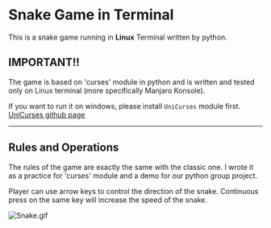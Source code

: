 # Snake Game in Terminal

This is a snake game running in **Linux** Terminal written by python.

## IMPORTANT!!

The game is based on 'curses' module in python and is written and tested only on Linux terminal (more specifically Manjaro Konsole).

If you want to run it on windows, please install `UniCurses` module first. [UniCurses github page](https://github.com/unicurses/unicurses)

---

## Rules and Operations

The rules of the game are exactly the same with the classic one. I wrote it as a practice for 'curses' module and a demo for our python group project.

Player can use arrow keys to control the direction of the snake. Continuous press on the same key will increase the speed of the snake.

![Snake.gif](https://s2.loli.net/2022/10/24/4RDQKyo6cjhSbwC.gif)
